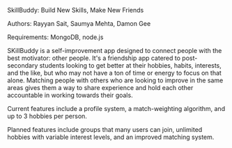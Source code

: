 SkillBuddy: Build New Skills, Make New Friends

Authors: Rayyan Sait, Saumya Mehta, Damon Gee

Requirements: MongoDB, node.js

SKillBuddy is a self-improvement app designed to connect people with the best motivator: other people.
It's a friendship app catered to post-secondary students looking to get better at their hobbies, habits, 
interests, and the like, but who may not have a ton of time or energy to focus on that alone. Matching 
people with others who are looking to improve in the same areas gives them a way to share experience and 
hold each other accountable in working towards their goals.

Current features include a profile system, a match-weighting algorithm, and up to 3 hobbies per person.

Planned features include groups that many users can join, unlimited hobbies with variable interest 
levels, and an improved matching system.
